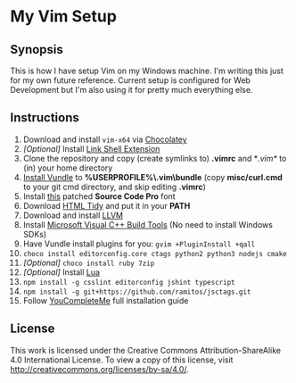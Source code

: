 # My Vim Setup

## Synopsis

This is how I have setup Vim on my Windows machine. I'm writing this just for my own future reference. Current setup is configured for Web Development but I'm also using it for pretty much everything else.

## Instructions

1.  Download and install `vim-x64` via [Chocolatey][1]
2.  *[Optional]* Install [Link Shell Extension][2]
3.  Clone the repository and copy (create symlinks to) **.vimrc** and 
    **.vim\** to (in) your home directory
4.  [Install Vundle][3] to **%USERPROFILE%\\.vim\bundle** (copy 
	**misc/curl.cmd** to your git cmd directory, and skip editing **.vimrc**)
5.  Install [this][4] patched **Source Code Pro** font
6.  Download [HTML Tidy][5] and put it in your **PATH**
7.  Download and install [LLVM][6]
8.  Install [Microsoft Visual C++ Build Tools][7] (No need to install Windows 
	SDKs)
9.  Have Vundle install plugins for you:
    `gvim +PluginInstall +qall`
10. `choco install editorconfig.core ctags python2 python3 nodejs cmake`
11. *[Optional]* `choco install ruby 7zip`
12. *[Optional]* Install [Lua][8]
13. `npm install -g csslint editorconfig jshint typescript`
14. `npm install -g git+https://github.com/ramitos/jsctags.git`
15. Follow [YouCompleteMe][9] full installation guide

[1]: https://chocolatey.org/
[2]: http://schinagl.priv.at/nt/hardlinkshellext/hardlinkshellext.html
[3]: https://github.com/VundleVim/Vundle.vim/wiki/Vundle-for-Windows#git-on-windows
[4]: https://github.com/powerline/fonts/tree/master/SourceCodePro
[5]: http://binaries.html-tidy.org/
[6]: http://llvm.org/releases/download.html
[7]: https://www.microsoft.com/en-us/download/details.aspx?id=49983
[8]: https://github.com/rjpcomputing/luaforwindows/releases
[9]: https://github.com/Valloric/YouCompleteMe

## License

This work is licensed under the Creative Commons Attribution-ShareAlike 4.0 International License. 
To view a copy of this license, visit http://creativecommons.org/licenses/by-sa/4.0/.
